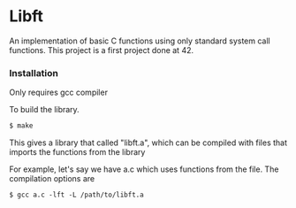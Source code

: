 # Libft
An implementation of basic C functions using only standard system call functions. This project is a first project done at 42.

### Installation

Only requires gcc compiler

To build the library.
```sh
$ make
```

This gives a library that called "libft.a", which can be compiled with files that imports the functions from the library

For example, let's say we have a.c which uses functions from the file. The compilation options are
```
$ gcc a.c -lft -L /path/to/libft.a
```
